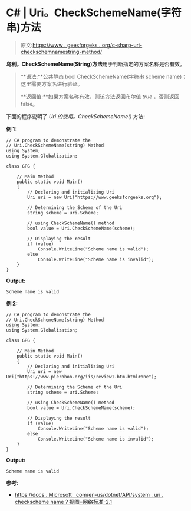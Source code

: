 # C# | Uri。CheckSchemeName(字符串)方法

> 原文:[https://www . geesforgeks . org/c-sharp-uri-checkschemnamestring-method/](https://www.geeksforgeeks.org/c-sharp-uri-checkschemenamestring-method/)

**乌利。CheckSchemeName(String)方法**用于判断指定的方案名称是否有效。

> **语法:**公共静态 bool CheckSchemeName(字符串 scheme name)；
> 这里需要方案名进行验证。
> 
> **返回值:**如果方案名称有效，则该方法返回布尔值 *true* ，否则返回 false。

下面的程序说明了 *Uri 的使用。CheckSchemeName()* 方法:

**例 1:**

```
// C# program to demonstrate the
// Uri.CheckSchemeName(string) Method
using System;
using System.Globalization;

class GFG {

    // Main Method
    public static void Main()
    {
        // Declaring and initializing Uri
        Uri uri = new Uri("https://www.geeksforgeeks.org");

        // Determining the Scheme of the Uri
        string scheme = uri.Scheme;

        // using CheckSchemeName() method
        bool value = Uri.CheckSchemeName(scheme);

        // Displaying the result
        if (value)
            Console.WriteLine("Scheme name is valid");
        else
            Console.WriteLine("Scheme name is invalid");
    }
}
```

**Output:**

```
Scheme name is valid

```

**例 2:**

```
// C# program to demonstrate the
// Uri.CheckSchemeName(string) Method
using System;
using System.Globalization;

class GFG {

    // Main Method
    public static void Main()
    {
        // Declaring and initializing Uri
        Uri uri = new Uri("https://www.pierobon.org/iis/review1.htm.html#one");

        // Determining the Scheme of the Uri
        string scheme = uri.Scheme;

        // using CheckSchemeName() method
        bool value = Uri.CheckSchemeName(scheme);

        // Displaying the result
        if (value)
            Console.WriteLine("Scheme name is valid");
        else
            Console.WriteLine("Scheme name is invalid");
    }
}
```

**Output:**

```
Scheme name is valid

```

**参考:**

*   [https://docs . Microsoft . com/en-us/dotnet/API/system . uri . checkscheme name？视图=网络标准-2.1](https://docs.microsoft.com/en-us/dotnet/api/system.uri.checkschemename?view=netstandard-2.1)